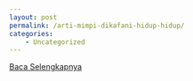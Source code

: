 ```yaml
---
layout: post
permalink: /arti-mimpi-dikafani-hidup-hidup/
categories:
    - Uncategorized
---
```


[Baca Selengkapnya](/03)